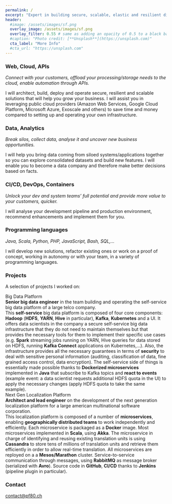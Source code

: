 ```yaml
---
permalink: /
excerpt: "Expert in building secure, scalable, elastic and resilient distributed systems"
header:
  #image: /assets/images/sf.png
  overlay_image: /assets/images/sf.png
  overlay_filter: 0.55 # same as adding an opacity of 0.5 to a black background
  #caption: "Photo credit: [**Unsplash**](https://unsplash.com)"
  cta_label: "More Info"
  #cta_url: "https://unsplash.com"
---
```


<a name="web-cloud-api"></a>
### Web, Cloud, APIs
*Connect with your customers, offload your processing/storage needs to the cloud, enable automation through APIs.*

I will architect, build, deploy and operate secure, resilient and scalable solutions that will help you grow your business. I will assist you in leveraging public cloud providers (Amazon Web Services, Google Cloud Platform, Microsoft Azure, Exoscale and others) to save time and money compared to setting up and operating your own infrastructure. 

<a name="data"></a>
### Data, Analytics

*Break silos, collect data, analyse it and uncover new business opportunities.*

I will help you bring data coming from siloed systems/applications together so you can explore consolidated datasets and build new features. I will enable you to become a data company and therefore make better decisions based on facts. 

<a name="automation"></a>
### CI/CD, DevOps, Containers

*Unlock your dev and system teams’ full potential and provide more value to your customers, quicker.*

I will analyse your development pipeline and production environment, recommend enhancements and implement them for you.

### Programming languages

*Java, Scala, Python, PHP, JavaScript, Bash, SQL,...*

I will develop new solutions, refactor existing ones or work on a proof of concept, working in autonomy or with your team, in a variety of programming languages.

### Projects

A selection of projects I worked on:

<div class="projectContainer2">
<div class="projectTitle">Big Data Platform</div>

<div class="projectIntro"><b>Senior big data engineer</b> in the team building and operating the self-service big data platform of a large telco company.</div>

<div class="projectDesc">This <b>self-service</b> big data platform is composed of four core components: <b>Hadoop</b> (<b>HDFS</b>, <b>YARN</b>, <b>Hive</b> in particular), <b>Kafka</b>, <b>Kubernetes</b> and a UI. It offers data scientists in the company a secure self-service big data infrastructure that they do not need to maintain themselves but that provides the necessary tools for them to implement their specific use cases (e.g. <b>Spark</b> streaming jobs running on YARN, Hive queries for data stored on HDFS, running <b>Kafka Connect</b> applications on Kubernetes,...). Also, the infrastructure provides all the necessary guarantees in terms of <b>security</b> to deal with sensitive personal information (auditing, classification of data, fine grained access control, data encryption).
The self-service side of things is essentially made possible thanks to <b>Dockerized microservices</b> implemented in <b>Java</b> that subscribe to Kafka topics and <b>react to events</b> (example event: a data scientist requests additional HDFS quota in the UI) to apply the necessary changes (apply HDFS quota to take the same example).</div>
</div>

<div class="projectContainer1">
<div class="projectTitle">Next Gen Localization Platform</div>

<div class="projectIntro"><b>Architect and lead engineer</b> on the development of the next generation localization platform for a large american multinational software corporation.</div>

<div class="projectDesc">This localization platform is composed of a number of <b>microservices</b>, enabling <b>geographically distributed teams</b> to work independently and efficiently. Each microservice is packaged as a <b>Docker</b> image. Most microservices implemented in <b>Scala</b>, using <b>Akka</b>. The microservice in charge of identifying and reusing existing translation units is using <b>Cassandra</b> to store tens of millions of translation units and retrieve them efficiently in order to allow real-time translation. All microservices are reployed on a a <b>Mesos/Marathon</b> cluster. Service-to-service communication through messages, using <b>RabbitMQ</b> as message broker (serialized with <b>Avro</b>). Source code in <b>GitHub</b>, <b>CI/CD</b> thanks to <b>Jenkins</b> (pipeline plugin in particular).</div>
</div>

### Contact
[contact@pf80.ch](mailto:contact@pf80.ch)